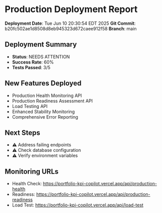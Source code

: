 # Production Deployment Report

**Deployment Date**: Tue Jun 10 20:30:54 EDT 2025
**Git Commit**: b20fc502ae1d8508d8eb945323d672caee912f58
**Branch**: main

## Deployment Summary
- **Status**: NEEDS ATTENTION
- **Success Rate**: 60%
- **Tests Passed**: 3/5

## New Features Deployed
- Production Health Monitoring API
- Production Readiness Assessment API
- Load Testing API
- Enhanced Stability Monitoring
- Comprehensive Error Reporting

## Next Steps
- ⚠️ Address failing endpoints
- ⚠️ Check database configuration
- ⚠️ Verify environment variables

## Monitoring URLs
- Health Check: https://portfolio-kpi-copilot.vercel.app/api/production-health
- Readiness: https://portfolio-kpi-copilot.vercel.app/api/production-readiness
- Load Test: https://portfolio-kpi-copilot.vercel.app/api/load-test
